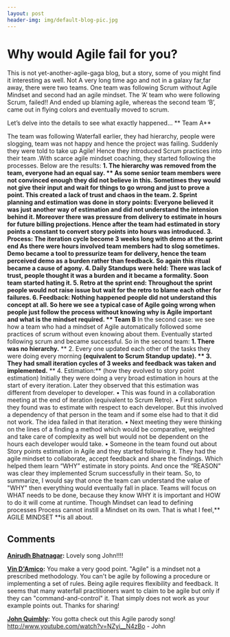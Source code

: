 ```yaml
---
layout: post
header-img: img/default-blog-pic.jpg
---
```


# Why would Agile fail for you?

This is not yet-another-agile-gaga blog, but a story, some of you might find it interesting as well. Not A very long time ago and not in a galaxy far,far away, there were two teams. One team was following Scrum without Agile Mindset and second had an agile mindset. The ‘A’ team who were following Scrum, failed!! And ended up blaming agile, whereas the second team ‘B’, came out in flying colors and eventually moved to scrum.

Let’s delve into the details to see what exactly happened… ** Team A**

The team was following Waterfall earlier, they had hierarchy, people were slogging, team was not happy and hence the project was failing. Suddenly they were told to take up Agile! Hence they introduced Scrum practices into their team .With scarce agile mindset coaching, they started following the processes. Below are the results: **1\. The hierarchy was removed from the team, everyone had an equal say. ** As some senior team members were not convinced enough they did not believe in this. Sometimes they would not give their input and wait for things to go wrong and just to prove a point. This created a lack of trust and chaos in the team. **2\. Sprint planning and estimation was done in story points:** Everyone believed it was just another way of estimation and did not understand the intension behind it. Moreover there was pressure from delivery to estimate in hours for future billing projections. Hence after the team had estimated in story points a constant to convert story points into hours was introduced. **3\. Process: The iteration cycle become 3 weeks long with demo at the sprint end** As there were hours involved team members had to slog sometimes. Demo became a tool to pressurize team for delivery, hence the team perceived demo as a burden rather than feedback. So again this ritual became a cause of agony. **4\. Daily Standups were held:** There was lack of trust, people thought it was a burden and it became a formality. Soon team started hating it. **5\. Retro at the sprint end:** Throughout the sprint people would not raise issue but wait for the retro to blame each other for failures. **6\. Feedback:** Nothing happened people did not understand this concept at all. So here we see a typical case of Agile going wrong when people just follow the process without knowing why is Agile important and what is the mindset required. ** Team B** In the second case: we see how a team who had a mindset of Agile automatically followed some practices of scrum without even knowing about them. Eventually started following scrum and became successful. So in the second team: **1\. There was no hierarchy.** ** 2\. Every one updated each other of the tasks they were doing every morning **(equivalent to Scrum Standup update). ** 3\. They had small iteration cycles of 3 weeks and feedback was taken and implemented.** ** 4\. Estimation:** (how they evolved to story point estimation) Initially they were doing a very broad estimation in hours at the start of every iteration. Later they observed that this estimation was different from developer to developer. • This was found in a collaboration meeting at the end of iteration (equivalent to Scrum Retro). • First solution they found was to estimate with respect to each developer. But this involved a dependency of that person in the team and if some else had to that it did not work. The idea failed in that iteration. • Next meeting they were thinking on the lines of a finding a method which would be comparative, weighted and take care of complexity as well but would not be dependent on the hours each developer would take. • Someone in the team found out about Story points estimation in Agile and they started following it. They had the agile mindset to collaborate, accept feedback and share the findings. Which helped them learn “WHY” estimate in story points. And once the “REASON” was clear they implemented Scrum successfully in their team. So, to summarize, I would say that once the team can understand the value of "WHY" then everything would eventually fall in place.  Teams will focus on WHAT needs to be done, because they know WHY it is important and HOW to do it will come at runtime. Though Mindset can lead to defining processes Process cannot instill a Mindset on its own. That is what I feel,** AGILE MINDSET **is all about.

## Comments

**[Anirudh Bhatnagar](#8083 "2012-03-28 09:46:32"):** Lovely song John!!!!

**[Vin D'Amico](#7995 "2012-03-22 18:50:24"):** You make a very good point. "Agile" is a mindset not a prescribed methodology. You can't be agile by following a procedure or implementing a set of rules. Being agile requires flexibility and feedback. It seems that many waterfall practitioners want to claim to be agile but only if they can "command-and-control" it. That simply does not work as your example points out. Thanks for sharing!

**[John Quimbly](#8076 "2012-03-28 04:07:14"):** You gotta check out this Agile parody song! http://www.youtube.com/watch?v=NZyi__N4zBo \- John

